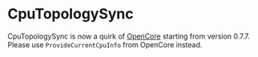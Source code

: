 CpuTopologySync
===============

CpuTopologySync is now a quirk of [OpenCore](https://github.com/acidanthera/OpenCorePkg) starting from version 0.7.7. Please use `ProvideCurrentCpuInfo` from OpenCore instead.
